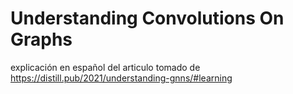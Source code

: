 # Understanding Convolutions On Graphs
explicación en español del articulo tomado de https://distill.pub/2021/understanding-gnns/#learning 
